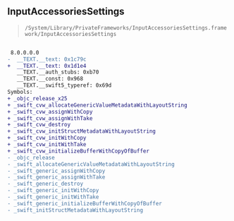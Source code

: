 ## InputAccessoriesSettings

> `/System/Library/PrivateFrameworks/InputAccessoriesSettings.framework/InputAccessoriesSettings`

```diff

 8.0.0.0.0
-  __TEXT.__text: 0x1c79c
+  __TEXT.__text: 0x1d1e4
   __TEXT.__auth_stubs: 0xb70
   __TEXT.__const: 0x968
   __TEXT.__swift5_typeref: 0x69d
Symbols:
+ _objc_release_x25
+ _swift_cvw_allocateGenericValueMetadataWithLayoutString
+ _swift_cvw_assignWithCopy
+ _swift_cvw_assignWithTake
+ _swift_cvw_destroy
+ _swift_cvw_initStructMetadataWithLayoutString
+ _swift_cvw_initWithCopy
+ _swift_cvw_initWithTake
+ _swift_cvw_initializeBufferWithCopyOfBuffer
- _objc_release
- _swift_allocateGenericValueMetadataWithLayoutString
- _swift_generic_assignWithCopy
- _swift_generic_assignWithTake
- _swift_generic_destroy
- _swift_generic_initWithCopy
- _swift_generic_initWithTake
- _swift_generic_initializeBufferWithCopyOfBuffer
- _swift_initStructMetadataWithLayoutString

```
